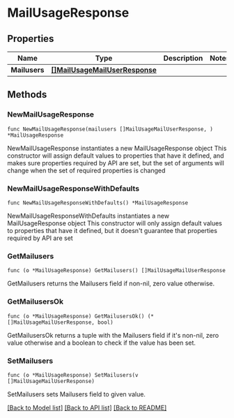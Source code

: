# MailUsageResponse

## Properties

Name | Type | Description | Notes
------------ | ------------- | ------------- | -------------
**Mailusers** | [**[]MailUsageMailUserResponse**](MailUsageMailUserResponse.md) |  | 

## Methods

### NewMailUsageResponse

`func NewMailUsageResponse(mailusers []MailUsageMailUserResponse, ) *MailUsageResponse`

NewMailUsageResponse instantiates a new MailUsageResponse object
This constructor will assign default values to properties that have it defined,
and makes sure properties required by API are set, but the set of arguments
will change when the set of required properties is changed

### NewMailUsageResponseWithDefaults

`func NewMailUsageResponseWithDefaults() *MailUsageResponse`

NewMailUsageResponseWithDefaults instantiates a new MailUsageResponse object
This constructor will only assign default values to properties that have it defined,
but it doesn't guarantee that properties required by API are set

### GetMailusers

`func (o *MailUsageResponse) GetMailusers() []MailUsageMailUserResponse`

GetMailusers returns the Mailusers field if non-nil, zero value otherwise.

### GetMailusersOk

`func (o *MailUsageResponse) GetMailusersOk() (*[]MailUsageMailUserResponse, bool)`

GetMailusersOk returns a tuple with the Mailusers field if it's non-nil, zero value otherwise
and a boolean to check if the value has been set.

### SetMailusers

`func (o *MailUsageResponse) SetMailusers(v []MailUsageMailUserResponse)`

SetMailusers sets Mailusers field to given value.



[[Back to Model list]](../README.md#documentation-for-models) [[Back to API list]](../README.md#documentation-for-api-endpoints) [[Back to README]](../README.md)



